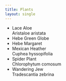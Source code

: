 ```yaml
---
title: Plants
layout: single
---
```


* Lace Aloe<br>Aristaloe aristata
* Hebe Green Globe
* Hebe Margaret
* Mexican Heather<br>Cuphea hyssopifolia
* Spider Plant<br>Chlorophytum comosum
* Wandering Jew<br>Tradescantia zebrina
